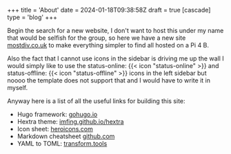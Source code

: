 +++
title = 'About'
date = 2024-01-18T09:38:58Z
draft = true
[cascade]
	type = 'blog'
+++

Begin the search for a new website, I don't want to host this under my name
that would be selfish for the group, so here we have a new site
[mostdiv.co.uk](https://www.mostdiv.co.uk "This site dummy")
to make everything simpler to find all hosted on a Pi 4 B.

Also the fact that I cannot use icons in the sidebar is driving me up the wall
I would simply like to use the status-online: {{< icon "status-online" >}}
and status-offline: {{< icon "status-offline" >}} icons in the left sidebar but
noooo the template does not support that and I would have to write it in myself.

Anyway here is a list of all the useful links for building this site:
* Hugo framework: [gohugo.io](https://gohugo.io)
* Hextra theme: [imfing.github.io/hextra](https://imfing.github.io/hextra)
* Icon sheet: [heroicons.com](https://v1.heroicons.com)
* Markdown cheatsheet [github.com](https://github.com/adam-p/markdown-here/wiki/Markdown-Cheatsheet)
* YAML to TOML: [transform.tools](https://transform.tools/yaml-to-toml)
